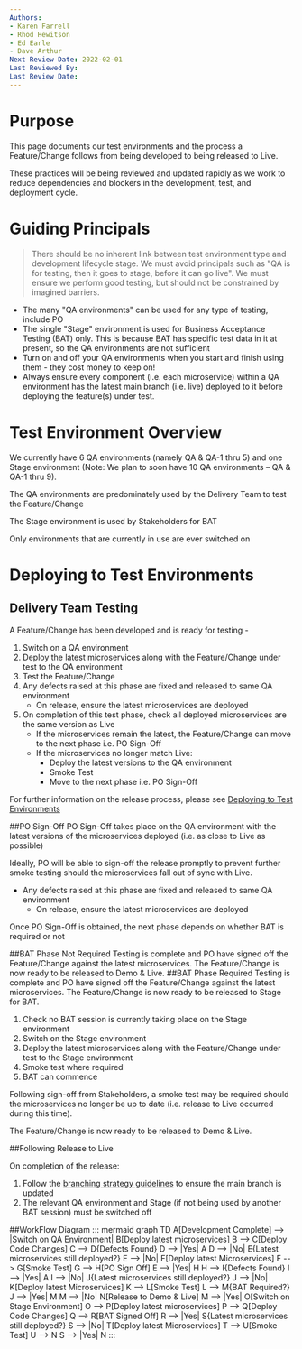 ```yaml
---
Authors: 
- Karen Farrell
- Rhod Hewitson
- Ed Earle
- Dave Arthur 
Next Review Date: 2022-02-01
Last Reviewed By:
Last Review Date:
---
```


# Purpose
This page documents our test environments and the process a Feature/Change follows from being developed to being released to Live.

These practices will be being reviewed and updated rapidly as we work to reduce dependencies and blockers in the development, test, and deployment cycle.

# Guiding Principals
> There should be no inherent link between test environment type and development lifecycle stage. We must avoid principals such as "QA is for testing, then it goes to stage, before it can go live". We must ensure we perform good testing, but should not be constrained by imagined barriers. 


- The many "QA environments" can be used for any type of testing, include PO
- The single "Stage" environment is used for Business Acceptance Testing (BAT) only. This is because BAT has specific test data in it at present, so the QA environments are not sufficient
- Turn on and off your QA environments when you start and finish using them - they cost money to keep on!
- Always ensure every component (i.e. each microservice) within a QA environment has the latest main branch (i.e. live) deployed to it before deploying the feature(s) under test.


# Test Environment Overview
We currently have 6 QA environments (namely QA & QA-1 thru 5) and one Stage environment (Note: We plan to soon have 10 QA environments – QA & QA-1 thru 9).

The QA environments are predominately used by the Delivery Team to test the Feature/Change

The Stage environment is used by Stakeholders for BAT

Only environments that are currently in use are ever switched on

# Deploying to Test Environments
## Delivery Team Testing
A Feature/Change has been developed and is ready for testing -
1. Switch on a QA environment
1. Deploy the latest microservices along with the Feature/Change under test to the QA environment
1. Test the Feature/Change
1. Any defects raised at this phase are fixed and released to same QA environment
   * On release, ensure the latest microservices are deployed
1. On completion of this test phase, check all deployed microservices are the same version as Live
   * If the microservices remain the latest, the Feature/Change can move to the next phase i.e. PO Sign-Off
   * If the microservices no longer match Live:
     * Deploy the latest versions to the QA environment
     * Smoke Test
     * Move to the next phase i.e. PO Sign-Off

For further information on the release process, please see [Deploying to Test Environments](https://dev.azure.com/AMDigitalTech/Platform%20Development/_wiki/wikis/AMD-Technology.wiki/94/Deploying-to-Test-Environments)

##PO Sign-Off
PO Sign-Off takes place on the QA environment with the latest versions of the microservices deployed (i.e. as close to Live as possible)

Ideally, PO will be able to sign-off the release promptly to prevent further smoke testing should the microservices fall out of sync with Live.

* Any defects raised at this phase are fixed and released to same QA environment
  * On release, ensure the latest microservices are deployed

Once PO Sign-Off is obtained, the next phase depends on whether BAT is required or not



##BAT Phase Not Required
Testing is complete and PO have signed off the Feature/Change against the latest microservices.  The Feature/Change is now ready to be released to Demo & Live.
##BAT Phase Required
Testing is complete and PO have signed off the Feature/Change against the latest microservices.  The Feature/Change is now ready to be released to Stage for BAT.
1. Check no BAT session is currently taking place on the Stage environment
1. Switch on the Stage environment
1. Deploy the latest microservices along with the Feature/Change under test to the Stage environment
1. Smoke test where required
1. BAT can commence

Following sign-off from Stakeholders, a smoke test may be required should the microservices no longer be up to date (i.e. release to Live occurred during this time).

The Feature/Change is now ready to be released to Demo & Live.

##Following Release to Live

On completion of the release:
1. Follow the [branching strategy guidelines](/Platform-Development-Playbook/Engineering/Source-Control,-Versioning-&-Branching-Strategy) to ensure the main branch is updated
1. The relevant QA environment and Stage (if not being used by another BAT session) must be switched off

##WorkFlow Diagram
::: mermaid
graph TD
A[Development Complete] --> |Switch on QA Environment| B[Deploy latest microservices]
B --> C[Deploy Code Changes]
C --> D{Defects Found}
D --> |Yes| A
D --> |No| E{Latest microservices still deployed?}
E --> |No| F[Deploy latest Microservices]
F --> G[Smoke Test]
G --> H[PO Sign Off]
E --> |Yes| H
H --> I{Defects Found}
I --> |Yes| A
I --> |No| J{Latest microservices still deployed?}
J --> |No| K[Deploy latest Microservices]
K --> L[Smoke Test]
L --> M{BAT Required?}
J --> |Yes| M
M --> |No| N[Release to Demo & Live]
M --> |Yes| O[Switch on Stage Environment]
O --> P[Deploy latest microservices]
P --> Q[Deploy Code Changes]
Q --> R[BAT Signed Off]
R --> |Yes| S{Latest microservices still deployed?}
S --> |No| T[Deploy latest Microservices]
T --> U[Smoke Test]
U --> N
S --> |Yes| N
:::
